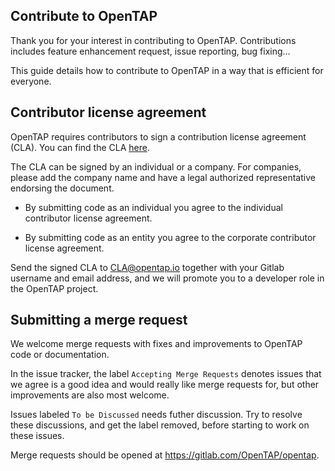 ## Contribute to OpenTAP

Thank you for your interest in contributing to OpenTAP. Contributions includes
feature enhancement request, issue reporting, bug fixing...

This guide details how to contribute to OpenTAP in a way that is efficient for
everyone.

## Contributor license agreement

OpenTAP requires contributors to sign a contribution license agreement (CLA).
You can find the CLA
[here](http://opentap.io/docs/OpenTAP%20Contributor%20License%20Agreement%2020190515.pdf).

The CLA can be signed by an individual or a company. For companies, please add
the company name and have a legal authorized representative endorsing the
document.

*  By submitting code as an individual you agree to the
individual contributor license agreement.

*  By submitting code as an entity you agree to the
corporate contributor license agreement.

Send the signed CLA to [CLA@opentap.io](mailto:CLA@opentap.io) together with
your Gitlab username and email address, and we will promote you to a developer
role in the OpenTAP project.

## Submitting a merge request

We welcome merge requests with fixes and improvements to OpenTAP code or
documentation.

In the issue tracker, the label `Accepting Merge Requests` denotes issues that
we agree is a good idea and would really like merge requests for, but other
improvements are also most welcome.

Issues labeled `To be Discussed` needs futher discussion. Try to resolve these
discussions, and get the label removed, before starting to work on these issues.

Merge requests should be opened at https://gitlab.com/OpenTAP/opentap.
